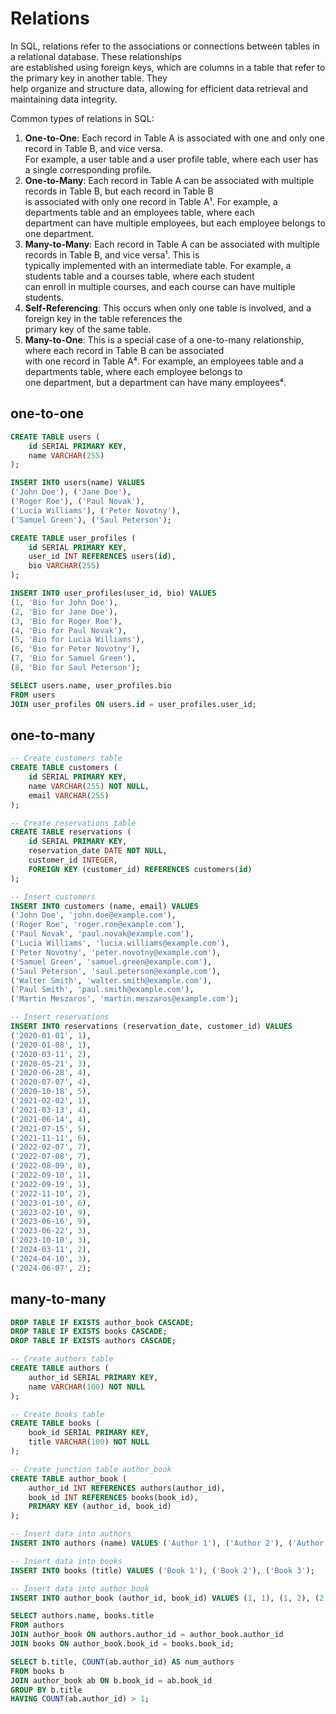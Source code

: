 # Relations

In SQL, relations refer to the associations or connections between tables in a relational database. These relationships  
are established using foreign keys, which are columns in a table that refer to the primary key in another table. They   
help organize and structure data, allowing for efficient data retrieval and maintaining data integrity.

Common types of relations in SQL:

1. **One-to-One**: Each record in Table A is associated with one and only one record in Table B, and vice versa.  
   For example, a user table and a user profile table, where each user has a single corresponding profile.  
3. **One-to-Many**: Each record in Table A can be associated with multiple records in Table B, but each record in Table B  
   is associated with only one record in Table A¹. For example, a departments table and an employees table, where each  
   department can have multiple employees, but each employee belongs to one department.  
5. **Many-to-Many**: Each record in Table A can be associated with multiple records in Table B, and vice versa¹. This is  
   typically implemented with an intermediate table. For example, a students table and a courses table, where each student  
   can enroll in multiple courses, and each course can have multiple students.  
8. **Self-Referencing**: This occurs when only one table is involved, and a foreign key in the table references the  
   primary key of the same table.
10. **Many-to-One**: This is a special case of a one-to-many relationship, where each record in Table B can be associated  
    with one record in Table A⁴. For example, an employees table and a departments table, where each employee belongs to  
    one department, but a department can have many employees⁴.

## one-to-one

```SQL
CREATE TABLE users (
    id SERIAL PRIMARY KEY,
    name VARCHAR(255)
);

INSERT INTO users(name) VALUES 
('John Doe'), ('Jane Doe'), 
('Roger Roe'), ('Paul Novak'),
('Lucia Williams'), ('Peter Novotny'),
('Samuel Green'), ('Saul Peterson');

CREATE TABLE user_profiles (
    id SERIAL PRIMARY KEY,
    user_id INT REFERENCES users(id),
    bio VARCHAR(255)
);

INSERT INTO user_profiles(user_id, bio) VALUES 
(1, 'Bio for John Doe'), 
(2, 'Bio for Jane Doe'),
(3, 'Bio for Roger Roe'),
(4, 'Bio for Paul Novak'),
(5, 'Bio for Lucia Williams'),
(6, 'Bio for Peter Novotny'),
(7, 'Bio for Samuel Green'),
(8, 'Bio for Saul Peterson');
```

```SQL
SELECT users.name, user_profiles.bio
FROM users
JOIN user_profiles ON users.id = user_profiles.user_id;
```



## one-to-many

```SQL
-- Create customers table
CREATE TABLE customers (
    id SERIAL PRIMARY KEY,
    name VARCHAR(255) NOT NULL,
    email VARCHAR(255)
);

-- Create reservations table
CREATE TABLE reservations (
    id SERIAL PRIMARY KEY,
    reservation_date DATE NOT NULL,
    customer_id INTEGER,
    FOREIGN KEY (customer_id) REFERENCES customers(id)
);

-- Insert customers
INSERT INTO customers (name, email) VALUES 
('John Doe', 'john.doe@example.com'),
('Roger Roe', 'roger.roe@example.com'),
('Paul Novak', 'paul.novak@example.com'),
('Lucia Williams', 'lucia.williams@example.com'),
('Peter Novotny', 'peter.novotny@example.com'),
('Samuel Green', 'samuel.green@example.com'),
('Saul Peterson', 'saul.peterson@example.com'),
('Walter Smith', 'walter.smith@example.com'),
('Paul Smith', 'paul.smith@example.com'),
('Martin Meszaros', 'martin.meszaros@example.com');

-- Insert reservations
INSERT INTO reservations (reservation_date, customer_id) VALUES 
('2020-01-01', 1),
('2020-01-08', 1),
('2020-03-11', 2),
('2020-05-21', 3),
('2020-06-28', 4),
('2020-07-07', 4),
('2020-10-18', 5),
('2021-02-02', 1),
('2021-03-13', 4),
('2021-06-14', 4),
('2021-07-15', 5),
('2021-11-11', 6),
('2022-02-07', 7),
('2022-07-08', 7),
('2022-08-09', 8),
('2022-09-10', 1),
('2022-09-19', 1),
('2022-11-10', 2),
('2023-01-10', 6),
('2023-02-10', 9),
('2023-06-16', 9),
('2023-06-22', 3),
('2023-10-10', 3),
('2024-03-11', 2),
('2024-04-10', 3),
('2024-06-07', 2);
```


## many-to-many

```SQL
DROP TABLE IF EXISTS author_book CASCADE;
DROP TABLE IF EXISTS books CASCADE;
DROP TABLE IF EXISTS authors CASCADE;

-- Create authors table
CREATE TABLE authors (
    author_id SERIAL PRIMARY KEY,
    name VARCHAR(100) NOT NULL
);

-- Create books table
CREATE TABLE books (
    book_id SERIAL PRIMARY KEY,
    title VARCHAR(100) NOT NULL
);

-- Create junction table author_book
CREATE TABLE author_book (
    author_id INT REFERENCES authors(author_id),
    book_id INT REFERENCES books(book_id),
    PRIMARY KEY (author_id, book_id)
);

-- Insert data into authors
INSERT INTO authors (name) VALUES ('Author 1'), ('Author 2'), ('Author 3');

-- Insert data into books
INSERT INTO books (title) VALUES ('Book 1'), ('Book 2'), ('Book 3');

-- Insert data into author_book
INSERT INTO author_book (author_id, book_id) VALUES (1, 1), (1, 2), (2, 2), (2, 3), (3, 3);
```


```SQL
SELECT authors.name, books.title
FROM authors
JOIN author_book ON authors.author_id = author_book.author_id
JOIN books ON author_book.book_id = books.book_id;
```

```SQL
SELECT b.title, COUNT(ab.author_id) AS num_authors
FROM books b
JOIN author_book ab ON b.book_id = ab.book_id
GROUP BY b.title
HAVING COUNT(ab.author_id) > 1;
```
